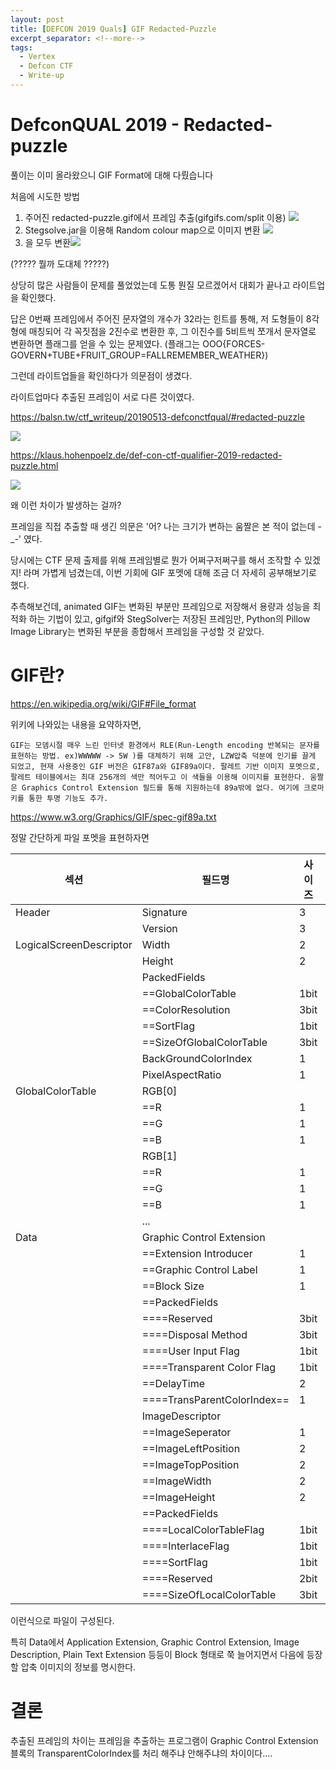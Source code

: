 ```yaml
---
layout: post
title: [DEFCON 2019 Quals] GIF Redacted-Puzzle
excerpt_separator: <!--more-->
tags:
  - Vertex
  - Defcon CTF
  - Write-up
---
```




# DefconQUAL 2019 - Redacted-puzzle
풀이는 이미 올라왔으니 GIF Format에 대해 다뤘습니다
<!--more-->


 처음에 시도한 방법

1. 주어진 redacted-puzzle.gif에서 프레임 추출(gifgifs.com/split 이용) ![](https://i.imgur.com/f4kBpE1.png)
2. Stegsolve.jar을 이용해 Random colour map으로 이미지 변환 ![](https://i.imgur.com/oa8M9js.png) 
3. 을 모두 변환![](https://i.imgur.com/sfwToNX.png)

(????? 뭘까 도대체 ?????)



상당히 많은 사람들이 문제를 풀었었는데 도통 뭔질 모르겠어서 대회가 끝나고 라이트업을 확인했다.

답은 0번째 프레임에서 주어진 문자열의 개수가 32라는 힌트를 통해, 저 도형들이 8각형에 매칭되어 각 꼭짓점을 2진수로 변환한 후, 그 이진수를 5비트씩 쪼개서 문자열로 변환하면 플래그를 얻을 수 있는 문제였다. (플래그는 OOO{FORCES-GOVERN+TUBE+FRUIT_GROUP=FALLREMEMBER_WEATHER})



그런데 라이트업들을 확인하다가 의문점이 생겼다.

라이트업마다 추출된 프레임이 서로 다른 것이였다.

https://balsn.tw/ctf_writeup/20190513-defconctfqual/#redacted-puzzle

![](https://i.imgur.com/Sthvsgy.png)





https://klaus.hohenpoelz.de/def-con-ctf-qualifier-2019-redacted-puzzle.html

![](https://i.imgur.com/U4lFHvC.png)



왜 이런 차이가 발생하는 걸까?



프레임을 직접 추출할 때 생긴 의문은 '어? 나는 크기가 변하는 움짤은 본 적이 없는데 -_-' 였다.

당시에는 CTF 문제 출제를 위해 프레임별로 뭔가 어쩌구저쩌구를 해서 조작할 수 있겠지! 라며 가볍게 넘겼는데, 이번 기회에 GIF 포멧에 대해 조금 더 자세히 공부해보기로 했다.



추측해보건데, animated GIF는 변화된 부분만 프레임으로 저장해서 용량과 성능을 최적화 하는 기법이 있고, gifgif와 StegSolver는 저장된 프레임만, Python의 Pillow Image Library는 변화된 부분을 종합해서 프레임을 구성할 것 같았다.



# GIF란?

https://en.wikipedia.org/wiki/GIF#File_format

위키에 나와있는 내용을 요약하자면,

`GIF는 모뎀시절 매우 느린 인터넷 환경에서 RLE(Run-Length encoding 반복되는 문자를 표현하는 방법. ex)WWWWW -> 5W )를 대체하기 위해 고안, LZW압축 덕분에 인기를 끌게 되었고, 현재 사용중인 GIF 버전은 GIF87a와 GIF89a이다. 팔레트 기반 이미지 포멧으로, 팔레트 테이블에서는 최대 256개의 색만 적어두고 이 색들을 이용해 이미지를 표현한다. 움짤은 Graphics Control Extension 필드를 통해 지원하는데 89a밖에 없다. 여기에 크로마키를 통한 투명 기능도 추가. `



https://www.w3.org/Graphics/GIF/spec-gif89a.txt

정말 간단하게 파일 포멧을 표현하자면

| 섹션                    | 필드명                      | 사이즈 | 데이터예시 |
| ----------------------- | --------------------------- | ------ | ---------- |
| Header                  | Signature                   | 3      | "GIF"      |
|                         | Version                     | 3      | "89a"      |
| LogicalScreenDescriptor | Width                       | 2      | 1280       |
|                         | Height                      | 2      | 720        |
|                         | PackedFields                |        |            |
|                         | ==GlobalColorTable          | 1bit   |            |
|                         | ==ColorResolution           | 3bit   |            |
|                         | ==SortFlag                  | 1bit   |            |
|                         | ==SizeOfGlobalColorTable    | 3bit   |            |
|                         | BackGroundColorIndex        | 1      |            |
|                         | PixelAspectRatio            | 1      |            |
| GlobalColorTable        | RGB[0]                      |        |            |
|                         | ==R                         | 1      |            |
|                         | ==G                         | 1      |            |
|                         | ==B                         | 1      |            |
|                         | RGB[1]                      |        |            |
|                         | ==R                         | 1      |            |
|                         | ==G                         | 1      |            |
|                         | ==B                         | 1      |            |
|                         | ...                         |        |            |
| Data                    | Graphic Control Extension   |        |            |
|                         | ==Extension Introducer      | 1      |            |
|                         | ==Graphic Control Label     | 1      |            |
|                         | ==Block Size                | 1      |            |
|                         | ==PackedFields              |        |            |
|                         | ====Reserved                | 3bit   |            |
|                         | ====Disposal Method         | 3bit   |            |
|                         | ====User Input Flag         | 1bit   |            |
|                         | ====Transparent Color Flag  | 1bit   |            |
|                         | ==DelayTime                 | 2      |            |
|                         | ====TransParentColorIndex== | 1      |            |
|                         | ImageDescriptor             |        |            |
|                         | ==ImageSeperator            | 1      | 44         |
|                         | ==ImageLeftPosition         | 2      | 353        |
|                         | ==ImageTopPosition          | 2      | 56         |
|                         | ==ImageWidth                | 2      | 577        |
|                         | ==ImageHeight               | 2      | 608        |
|                         | ==PackedFields              |        |            |
|                         | ====LocalColorTableFlag     | 1bit   |            |
|                         | ====InterlaceFlag           | 1bit   |            |
|                         | ====SortFlag                | 1bit   |            |
|                         | ====Reserved                | 2bit   |            |
|                         | ====SizeOfLocalColorTable   | 3bit   |            |


이런식으로 파일이 구성된다.



특히 Data에서 Application Extension, Graphic Control Extension, Image Description, Plain Text Extension 등등이 Block 형태로 쭉 늘어지면서 다음에 등장할 압축 이미지의 정보를 명시한다.



# 결론

추출된 프레임의 차이는 프레임을 추출하는 프로그램이 Graphic Control Extension블록의 TransparentColorIndex를 처리 해주냐 안해주냐의 차이이다....
